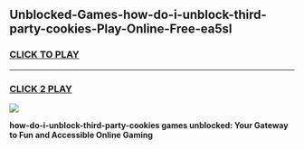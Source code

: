
## Unblocked-Games-how-do-i-unblock-third-party-cookies-Play-Online-Free-ea5sl
<h3>
<a href="https://premium76.site?title=how-do-i-unblock-third-party-cookies&ref=26A">CLICK TO PLAY</a></h3>
<hr>

<h3>
<a href="https://premium76.site?title=how-do-i-unblock-third-party-cookies&ref=26A">CLICK 2 PLAY</a>
  
</h3>

<a href="https://premium76.site?title=how-do-i-unblock-third-party-cookies&ref=26A"><img src="https://clearcache.store/games.png"></a>


**how-do-i-unblock-third-party-cookies games unblocked: Your Gateway to Fun and Accessible Online Gaming**
